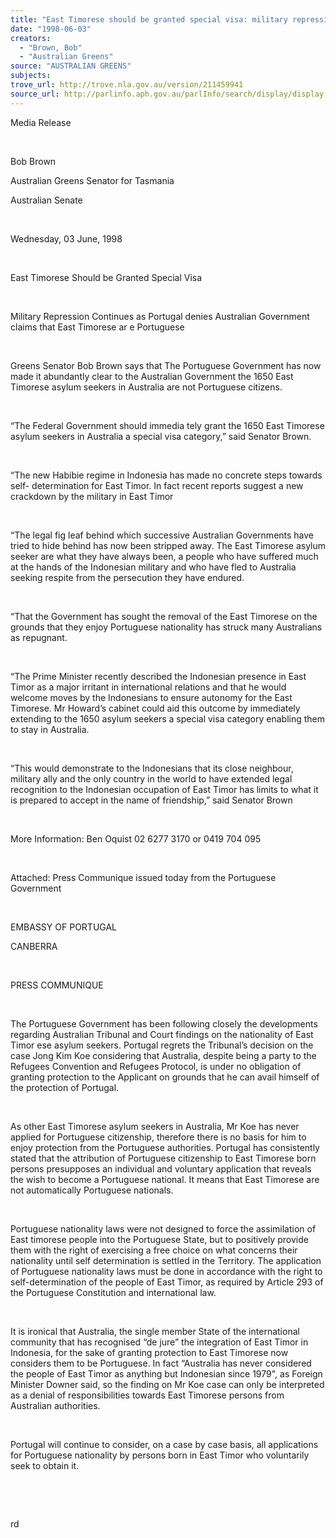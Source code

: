 ```yaml
---
title: "East Timorese should be granted special visa: military repression continues as Portugal denies Australian Government claims that East Timorese are Portuguese."
date: "1998-06-03"
creators:
  - "Brown, Bob"
  - "Australian Greens"
source: "AUSTRALIAN GREENS"
subjects:
trove_url: http://trove.nla.gov.au/version/211459941
source_url: http://parlinfo.aph.gov.au/parlInfo/search/display/display.w3p;query=Id%3A%22media/pressrel/0F405%22
---
```


   

  Media Release

  

  Bob Brown

  Australian Greens Senator for Tasmania

  Australian Senate

  

  Wednesday, 03 June, 1998

  

  East Timorese Should be 
Granted Special Visa

  

  Military Repression Continues 
as Portugal denies Australian Government claims that East Timorese ar  e 
Portuguese

  

  Greens Senator Bob Brown says that The Portuguese 
Government has now made it abundantly clear to the Australian Government 
the 1650 East Timorese asylum seekers in Australia are not Portuguese 
citizens.

  

  “The Federal Government should immedia  tely grant the 1650 
East Timorese asylum seekers in Australia a special visa category,” 
said Senator Brown.

  

  “The new Habibie regime in Indonesia has made no concrete steps 
towards self- determination for East Timor. In fact recent reports suggest 
a new crackdown by the military in East Timor

  

  “The legal fig leaf behind which successive Australian Governments 
have tried to hide behind has now been stripped away. The East Timorese 
asylum seeker are what they have always been, a people who have suffered 
much at the hands of the Indonesian military and who have fled to Australia 
seeking respite from the persecution they have endured.

  

  “That the Government has sought the removal of the East Timorese 
on the grounds that they enjoy Portuguese nationality has struck many 
Australians as repugnant.

  

  “The Prime Minister recently described the Indonesian presence in 
East Timor as a major irritant in international relations and that he 
would welcome moves by the Indonesians to ensure autonomy for the East 
Timorese. Mr Howard’s cabinet could aid this outcome by immediately 
extending to the 1650 asylum seekers a special visa category enabling 
them to stay in Australia.

  

  “This would demonstrate to the Indonesians that its close neighbour, 
military ally and the only country in the world to have extended legal 
recognition to the Indonesian occupation of East Timor has limits to 
what it is prepared to accept in the name of friendship,” said Senator 
Brown

  

  More Information: Ben Oquist 02 6277 3170 or 0419 704 095

  

  Attached:   Press Communique issued today from the Portuguese Government

  

  EMBASSY OF PORTUGAL

  CANBERRA

  

  PRESS COMMUNIQUE

  

  The Portuguese Government has been following 
closely the developments regarding Australian Tribunal and Court findings 
on the nationality of East Timor  ese asylum seekers. Portugal regrets the Tribunal’s decision on 
the case Jong Kim Koe considering that Australia, despite being a party 
to the Refugees Convention and Refugees Protocol, is under no obligation 
of granting protection to the Applicant on grounds that he can avail 
himself of the protection of Portugal.

  

  As other East Timorese asylum seekers in Australia, Mr Koe has never 
applied for Portuguese citizenship, therefore there is no basis for 
him to enjoy protection from the Portuguese authorities. Portugal has 
consistently stated that the attribution of Portuguese citizenship to 
East Timorese born persons presupposes an individual and voluntary application 
that reveals the wish to become a Portuguese national. It means that 
East Timorese are not automatically Portuguese nationals.

  

  Portuguese nationality laws were not designed to force the assimilation 
of East timorese people into the Portuguese State, but to positively 
provide them with the right of exercising a free choice on what concerns 
their nationality until self determination is settled in the Territory. 
The application of Portuguese nationality laws must be done in accordance 
with the right to self-determination of the people of East Timor, as 
required by Article 293 of the Portuguese Constitution and international 
law.

  

  It is ironical that Australia, the single member State of the international 
community that has recognised “de jure” the integration of East 
Timor in Indonesia, for the sake of granting protection to East Timorese 
now considers them to be Portuguese. In fact   “Australia has never considered the people of 
East Timor as anything but Indonesian since 1979",  as Foreign 
Minister Downer said, so the finding on Mr Koe case can only be interpreted 
as a denial of responsibilities towards East Timorese persons from Australian 
authorities.

  

  Portugal will continue to consider, on a case 
by case basis, all applications for Portuguese nationality by persons 
born in East Timor who voluntarily seek to obtain it.

  

  

  rd

